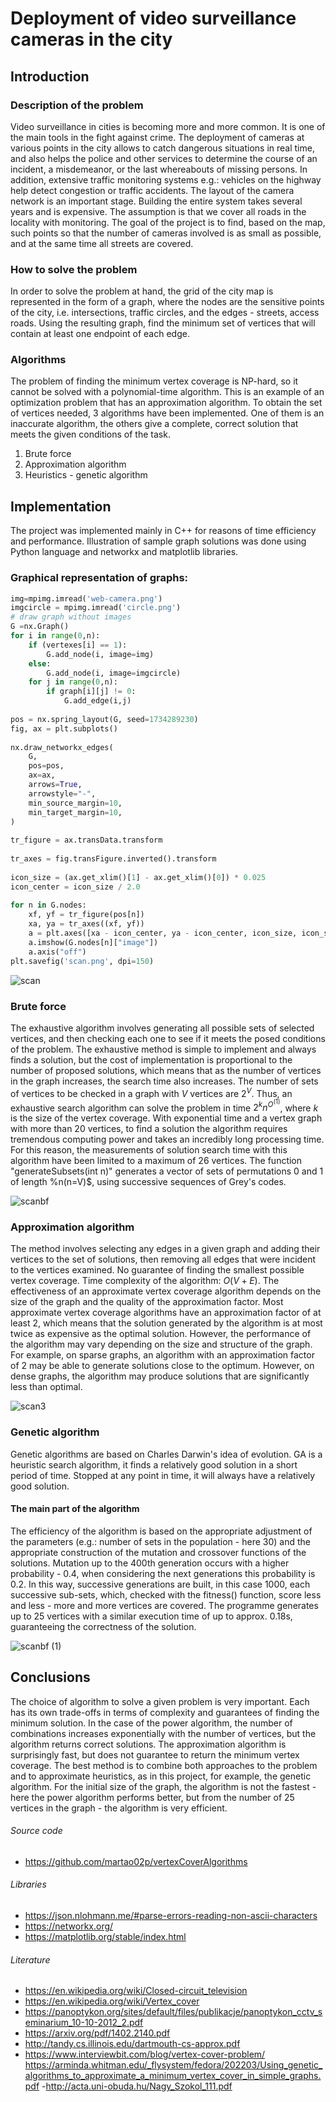# Deployment of video surveillance cameras in the city

## Introduction
### Description of the problem
Video surveillance in cities is becoming more and more common. It is one of the main tools in the fight against crime. The deployment of cameras at various points in the city allows to catch dangerous situations in real time, and also helps the police and other services to determine the course of an incident, a misdemeanor, or the last whereabouts of missing persons. In addition, extensive traffic monitoring systems e.g.: vehicles on the highway help detect congestion or traffic accidents. The layout of the camera network is an important stage. Building the entire system takes several years and is expensive. The assumption is that we cover all roads in the locality with monitoring. The goal of the project is to find, based on the map, such points so that the number of cameras involved is as small as possible, and at the same time all streets are covered.

### How to solve the problem
In order to solve the problem at hand, the grid of the city map is represented in the form of a graph, where the nodes are the sensitive points of the city, i.e. intersections, traffic circles, and the edges - streets, access roads. Using the resulting graph, find the minimum set of vertices that will contain at least one endpoint of each edge.

### Algorithms
The problem of finding the minimum vertex coverage is NP-hard, so it cannot be solved with a polynomial-time algorithm. This is an example of an optimization problem that has an approximation algorithm. To obtain the set of vertices needed, 3 algorithms have been implemented. One of them is an inaccurate algorithm, the others give a complete, correct solution that meets the given conditions of the task.

1. Brute force
2. Approximation algorithm
3. Heuristics - genetic algorithm

## Implementation
The project was implemented mainly in C++ for reasons of time efficiency and performance. Illustration of sample graph solutions was done using Python language and networkx and matplotlib libraries.

### Graphical representation of graphs:
```py
img=mpimg.imread('web-camera.png')
imgcircle = mpimg.imread('circle.png')
# draw graph without images
G =nx.Graph()
for i in range(0,n):
    if (vertexes[i] == 1):
        G.add_node(i, image=img)
    else:
        G.add_node(i, image=imgcircle)
    for j in range(0,n):
        if graph[i][j] != 0:
            G.add_edge(i,j)
 
pos = nx.spring_layout(G, seed=1734289230)
fig, ax = plt.subplots()
 
nx.draw_networkx_edges(
    G,
    pos=pos,
    ax=ax,
    arrows=True,
    arrowstyle="-",
    min_source_margin=10,
    min_target_margin=10,
)
 
tr_figure = ax.transData.transform
 
tr_axes = fig.transFigure.inverted().transform
 
icon_size = (ax.get_xlim()[1] - ax.get_xlim()[0]) * 0.025
icon_center = icon_size / 2.0
 
for n in G.nodes:
    xf, yf = tr_figure(pos[n])
    xa, ya = tr_axes((xf, yf))
    a = plt.axes([xa - icon_center, ya - icon_center, icon_size, icon_size])
    a.imshow(G.nodes[n]["image"])
    a.axis("off")
plt.savefig('scan.png', dpi=150)
```
![scan](https://github.com/martao02p/Vertex-Cover-Algorithms/assets/55180118/6fa25686-02e4-40e7-99aa-025ee2e0bc59)

### Brute force
The exhaustive algorithm involves generating all possible sets of selected vertices, and then checking each one to see if it meets the posed conditions of the problem. The exhaustive method is simple to implement and always finds a solution, but the cost of implementation is proportional to the number of proposed solutions, which means that as the number of vertices in the graph increases, the search time also increases. The number of sets of vertices to be checked in a graph with $V$ vertices are $2^{V}$. Thus, an exhaustive search algorithm can solve the problem in time $2^{k}n^{O^{(1)}}$, where $k$ is the size of the vertex coverage. With exponential time and a vertex graph with more than 20 vertices, to find a solution the algorithm requires tremendous computing power and takes an incredibly long processing time. For this reason, the measurements of solution search time with this algorithm have been limited to a maximum of 26 vertices. The function "generateSubsets(int n)" generates a vector of sets of permutations 0 and 1 of length %n(n=V)$, using successive sequences of Grey's codes.

![scanbf](https://github.com/martao02p/Vertex-Cover-Algorithms/assets/55180118/0086cbdd-fbd6-4e2c-9cac-a43682b9efdc)


### Approximation algorithm
The method involves selecting any edges in a given graph and adding their vertices to the set of solutions, then removing all edges that were incident to the vertices examined. No guarantee of finding the smallest possible vertex coverage. Time complexity of the algorithm: $O(V+E)$. The effectiveness of an approximate vertex coverage algorithm depends on the size of the graph and the quality of the approximation factor. Most approximate vertex coverage algorithms have an approximation factor of at least 2, which means that the solution generated by the algorithm is at most twice as expensive as the optimal solution. However, the performance of the algorithm may vary depending on the size and structure of the graph. For example, on sparse graphs, an algorithm with an approximation factor of 2 may be able to generate solutions close to the optimum. However, on dense graphs, the algorithm may produce solutions that are significantly less than optimal.

![scan3](https://github.com/martao02p/Vertex-Cover-Algorithms/assets/55180118/e55579d6-bc9c-4450-843f-00f4f7408aac)

### Genetic algorithm
Genetic algorithms are based on Charles Darwin's idea of evolution. GA is a heuristic search algorithm, it finds a relatively good solution in a short period of time. Stopped at any point in time, it will always have a relatively good solution.
#### The main part of the algorithm
The efficiency of the algorithm is based on the appropriate adjustment of the parameters (e.g.: number of sets in the population - here 30) and the appropriate construction of the mutation and crossover functions of the solutions. Mutation up to the 400th generation occurs with a higher probability - 0.4, when considering the next generations this probability is 0.2. In this way, successive generations are built, in this case 1000, each successive sub-sets, which, checked with the fitness() function, score less and less - more and more vertices are covered. The programme generates up to 25 vertices with a similar execution time of up to approx. 0.18s, guaranteeing the correctness of the solution.

![scanbf (1)](https://github.com/martao02p/Vertex-Cover-Algorithms/assets/55180118/7b323d36-a77c-479a-8438-f35dd4be5dd7)


## Conclusions
The choice of algorithm to solve a given problem is very important. Each has its own trade-offs in terms of complexity and guarantees of finding the minimum solution. In the case of the power algorithm, the number of combinations increases exponentially with the number of vertices, but the algorithm returns correct solutions. The approximation algorithm is surprisingly fast, but does not guarantee to return the minimum vertex coverage. The best method is to combine both approaches to the problem and to approximate heuristics, as in this project, for example, the genetic algorithm. For the initial size of the graph, the algorithm is not the fastest - here the power algorithm performs better, but from the number of 25 vertices in the graph - the algorithm is very efficient.



###### Source code

- https://github.com/martao02p/vertexCoverAlgorithms

###### Libraries

- https://json.nlohmann.me/#parse-errors-reading-non-ascii-characters
- https://networkx.org/
- https://matplotlib.org/stable/index.html


###### Literature

- https://en.wikipedia.org/wiki/Closed-circuit_television
- https://en.wikipedia.org/wiki/Vertex_cover
- https://panoptykon.org/sites/default/files/publikacje/panoptykon_cctv_seminarium_10-10-2012_2.pdf
- https://arxiv.org/pdf/1402.2140.pdf
- http://tandy.cs.illinois.edu/dartmouth-cs-approx.pdf
- https://www.interviewbit.com/blog/vertex-cover-problem/
  https://arminda.whitman.edu/_flysystem/fedora/202203/Using_genetic_algorithms_to_approximate_a_minimum_vertex_cover_in_simple_graphs.pdf
-http://acta.uni-obuda.hu/Nagy_Szokol_111.pdf


